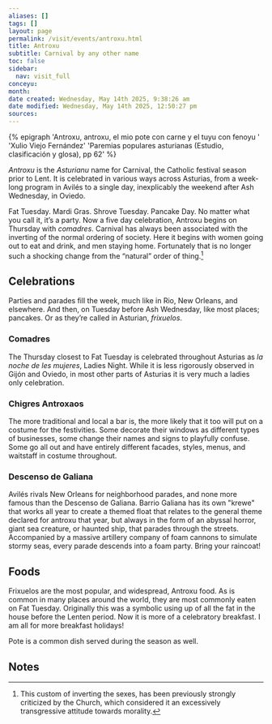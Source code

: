 ```yaml
---
aliases: []
tags: []
layout: page
permalink: /visit/events/antroxu.html
title: Antroxu
subtitle: Carnival by any other name
toc: false
sidebar:
  nav: visit_full
conceyu:
month:
date created: Wednesday, May 14th 2025, 9:38:26 am
date modified: Wednesday, May 14th 2025, 12:50:27 pm
sources:
---
```

{% epigraph 'Antroxu, antroxu, el mio pote con carne y el tuyu con fenoyu ' 'Xulio Viejo Fernández' 'Paremias populares asturianas (Estudio, clasificación y glosa), pp 62' %}

_Antroxu_ is the *Asturianu* name for Carnival, the Catholic festival season prior to Lent. It is celebrated in various ways across Asturias, from a week-long program in Avilés to a single day, inexplicably the weekend after Ash Wednesday, in Oviedo.

Fat Tuesday. Mardi Gras. Shrove Tuesday. Pancake Day. No matter what you call it, it’s a party. Now a five day celebration, Antroxu begins on Thursday with _comadres_. Carnival has always been associated with the inverting of the normal ordering of society. Here it begins with women going out to eat and drink, and men staying home. Fortunately that is no longer such a shocking change from the “natural” order of thing.[^1]

## Celebrations

Parties and parades fill the week, much like in Rio, New Orleans, and elsewhere. And then, on Tuesday before Ash Wednesday, like most places; pancakes. Or as they’re called in Asturian, *frixuelos*.

### Comadres

The Thursday closest to Fat Tuesday is celebrated throughout Asturias as _la noche de les mujeres_, Ladies Night. While it is less rigorously observed in Gijón and Oviedo, in most other parts of Asturias it is very much a ladies only celebration.

### Chigres Antroxaos

The more traditional and local a bar is, the more likely that it too will put on a costume for the festivities. Some decorate their windows as different types of businesses, some change their names and signs to playfully confuse. Some go all out and have entirely different facades, styles, menus, and waitstaff in costume throughout.

### Descenso de Galiana

Avilés rivals New Orleans for neighborhood parades, and none more famous than the Descenso de Galiana. Barrio Galiana has its own "krewe" that works all year to create a themed float that relates to the general theme declared for antroxu that year, but always in the form of an abyssal horror, giant sea creature, or haunted ship, that parades through the streets. Accompanied by a massive artillery company of foam cannons to simulate stormy seas, every parade descends into a foam party. Bring your raincoat!

## Foods

Frixuelos are the most popular, and widespread, Antroxu food. As is common in many places around the world, they are most commonly eaten on Fat Tuesday. Originally this was a symbolic using up of all the fat in the house before the Lenten period. Now it is more of a celebratory breakfast. I am all for more breakfast holidays!

Pote is a common dish served during the season as well.

## Notes

[^1]: This custom of inverting the sexes, has been previously strongly criticized by the Church, which considered it an excessively transgressive attitude towards morality.
